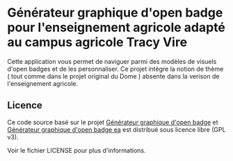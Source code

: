 # Générateur graphique d'open badge pour l'enseignement agricole adapté au campus agricole Tracy Vire 

Cette application vous permet de naviguer parmi des modèles de visuels d'open badges et de les personnaliser.
Ce projet intègre la notion de thème ( tout comme dans le projet original du Dome ) absente dans la verison de l'enseignement agricole.

## Licence

Ce code source basé sur le projet [Générateur graphique d'open badge](https://github.com/Le-Dome-RDS/generateur-graphique-open-badge) et [Générateur graphique d'open badge ea](https://github.com/incaya/generateur-graphique-open-badge-ea) est distribué sous licence libre (GPL v3).

Voir le fichier LICENSE pour plus d'informations.

